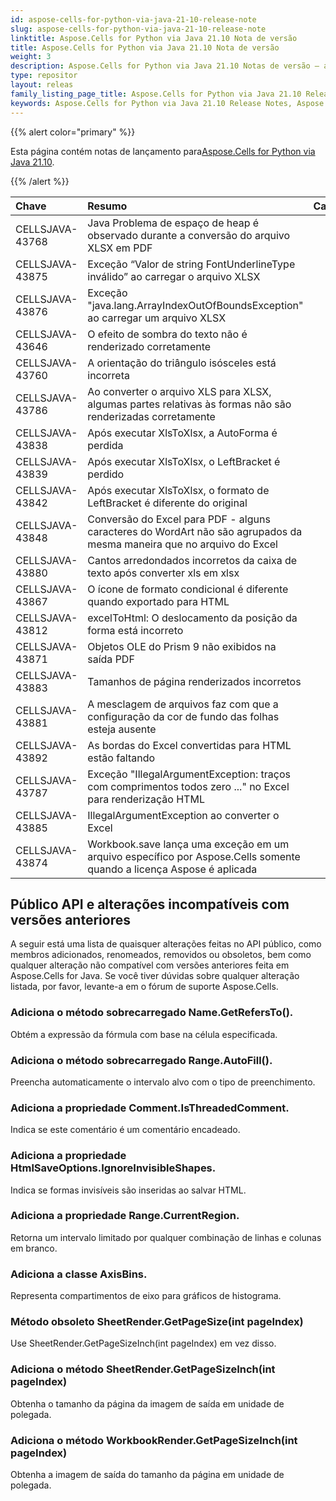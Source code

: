 ```yaml
---
id: aspose-cells-for-python-via-java-21-10-release-note
slug: aspose-cells-for-python-via-java-21-10-release-note
linktitle: Aspose.Cells for Python via Java 21.10 Nota de versão
title: Aspose.Cells for Python via Java 21.10 Nota de versão
weight: 3
description: Aspose.Cells for Python via Java 21.10 Notas de versão – as últimas melhorias, novos recursos e correções
type: repositor
layout: releas
family_listing_page_title: Aspose.Cells for Python via Java 21.10 Release Note
keywords: Aspose.Cells for Python via Java 21.10 Release Notes, Aspose.Cells for Python via Java 21.10 updates and fixe
---
```

{{% alert color="primary" %}}

 Esta página contém notas de lançamento para[Aspose.Cells for Python via Java 21.10](https://releases.aspose.com/cells/python-java/new-releases/aspose.cells-for-python-via-java-21.10/).

{{% /alert %}}

|**Chave**|**Resumo**|**Categoria**|
| :- | :- | :- |
|CELLSJAVA-43768|Java Problema de espaço de heap é observado durante a conversão do arquivo XLSX em PDF|
|CELLSJAVA-43875|Exceção “Valor de string FontUnderlineType inválido” ao carregar o arquivo XLSX|
|CELLSJAVA-43876|Exceção "java.lang.ArrayIndexOutOfBoundsException" ao carregar um arquivo XLSX|
|CELLSJAVA-43646|O efeito de sombra do texto não é renderizado corretamente|
|CELLSJAVA-43760|A orientação do triângulo isósceles está incorreta|
|CELLSJAVA-43786|Ao converter o arquivo XLS para XLSX, algumas partes relativas às formas não são renderizadas corretamente|
|CELLSJAVA-43838|Após executar XlsToXlsx, a AutoForma é perdida|
|CELLSJAVA-43839|Após executar XlsToXlsx, o LeftBracket é perdido|
|CELLSJAVA-43842|Após executar XlsToXlsx, o formato de LeftBracket é diferente do original|
|CELLSJAVA-43848|Conversão do Excel para PDF - alguns caracteres do WordArt não são agrupados da mesma maneira que no arquivo do Excel|
|CELLSJAVA-43880|Cantos arredondados incorretos da caixa de texto após converter xls em xlsx|
|CELLSJAVA-43867|O ícone de formato condicional é diferente quando exportado para HTML|
|CELLSJAVA-43812|excelToHtml: O deslocamento da posição da forma está incorreto|
|CELLSJAVA-43871|Objetos OLE do Prism 9 não exibidos na saída PDF|
|CELLSJAVA-43883|Tamanhos de página renderizados incorretos|
|CELLSJAVA-43881|A mesclagem de arquivos faz com que a configuração da cor de fundo das folhas esteja ausente|
|CELLSJAVA-43892|As bordas do Excel convertidas para HTML estão faltando|
|CELLSJAVA-43787|Exceção "IllegalArgumentException: traços com comprimentos todos zero ..." no Excel para renderização HTML|
|CELLSJAVA-43885|IllegalArgumentException ao converter o Excel|
|CELLSJAVA-43874|Workbook.save lança uma exceção em um arquivo específico por Aspose.Cells somente quando a licença Aspose é aplicada|

##  **Público API e alterações incompatíveis com versões anteriores**

A seguir está uma lista de quaisquer alterações feitas no API público, como membros adicionados, renomeados, removidos ou obsoletos, bem como qualquer alteração não compatível com versões anteriores feita em Aspose.Cells for Java. Se você tiver dúvidas sobre qualquer alteração listada, por favor, levante-a em o fórum de suporte Aspose.Cells.

###  **Adiciona o método sobrecarregado Name.GetRefersTo().**

Obtém a expressão da fórmula com base na célula especificada.

###  **Adiciona o método sobrecarregado Range.AutoFill().**

Preencha automaticamente o intervalo alvo com o tipo de preenchimento.

###  **Adiciona a propriedade Comment.IsThreadedComment.**

Indica se este comentário é um comentário encadeado.

###  **Adiciona a propriedade HtmlSaveOptions.IgnoreInvisibleShapes.**

Indica se formas invisíveis são inseridas ao salvar HTML.

###  **Adiciona a propriedade Range.CurrentRegion.**

Retorna um intervalo limitado por qualquer combinação de linhas e colunas em branco.

###  **Adiciona a classe AxisBins.**

 Representa compartimentos de eixo para gráficos de histograma.

###  **Método obsoleto SheetRender.GetPageSize(int pageIndex)**

Use SheetRender.GetPageSizeInch(int pageIndex) em vez disso.

###  **Adiciona o método SheetRender.GetPageSizeInch(int pageIndex)**

Obtenha o tamanho da página da imagem de saída em unidade de polegada.

###  **Adiciona o método WorkbookRender.GetPageSizeInch(int pageIndex)**

Obtenha a imagem de saída do tamanho da página em unidade de polegada.
